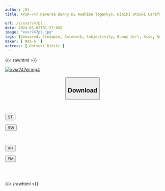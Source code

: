 ```yaml
---
author: j91
title: XVSR-747 Reverse Bunny DE Awahime Togenkyo, Hibiki Otsuki Carefully Washes The Customer's Sensitive Areas With Bubbles And Love.

url: /v/xvsr747pl
date: 2024-03-02T01:57:00Z
image: "xvsr747pl.jpg"
tags: [Censored, Creampie, Solowork, Subjectivity, Bunny Girl, Kiss, Soapland	]
maker: [ MAX-A  ]
actress: [ Ootsuki Hibiki ]
---
```



{{< rawhtml >}}

<div class="video" data-videoid="qO1yOvMWrphzgg7">
    <a href="javascript:;">
        <img src="/v/xvsr747pl/xvsr747pl.jpg" width="WIDTH" height="HEIGHT" alt="xvsr747pl.mp4" loading="lazy">
    </a>
</div>

<script type="text/javascript" src="https://j91.asia/asset/on-demand-st.js"></script>

<br>
  <link rel="stylesheet" href="https://j91.asia/asset/bs5.css">
  
  <center>
  <button class="btn btn-primary" type="button" data-bs-toggle="collapse" data-bs-target=".multi-collapse" aria-expanded="false" aria-controls="multiCollapseExample1 multiCollapseExample2"><h2>Download</h2></button></center>
</p>
<div class="row">
  <div class="col">
    <div class="collapse multi-collapse" id="multiCollapseExample1">
      <div class="card card-body">
	      	      <br>
<div class="buttons">  
<p><a href="https://streamtape.to/v/qO1yOvMWrphzgg7" target="_blank"><button class="btn-hover color-3"><i class="fa fa-download"></i> ST</button></a></p>
<p><a href="https://cdnwish.com/80cov63srper" target="_blank"><button class="btn-hover color-2"><i class="fa fa-download"></i> SW</button></a></p></div>
    </div>
  </div>
</div>
  <div class="col">
    <div class="collapse multi-collapse" id="multiCollapseExample2">
      <div class="card card-body">
	      <br>
<div class="buttons">
<p><a href="https://vidhidepro.com/f/r2bcqluehd4h"><button class="btn-hover color-9"><i class="fa fa-download"></i> VH</button></a></p>
<p><a href="https://filemoon.sx/d/hfnmp5v6d8pc"><button class="btn-hover color-8"><i class="fa fa-download"></i> FM</button></a></p></div>
<br><br>
      </div>
    </div>
  </div>
</div>

{{< /rawhtml >}}